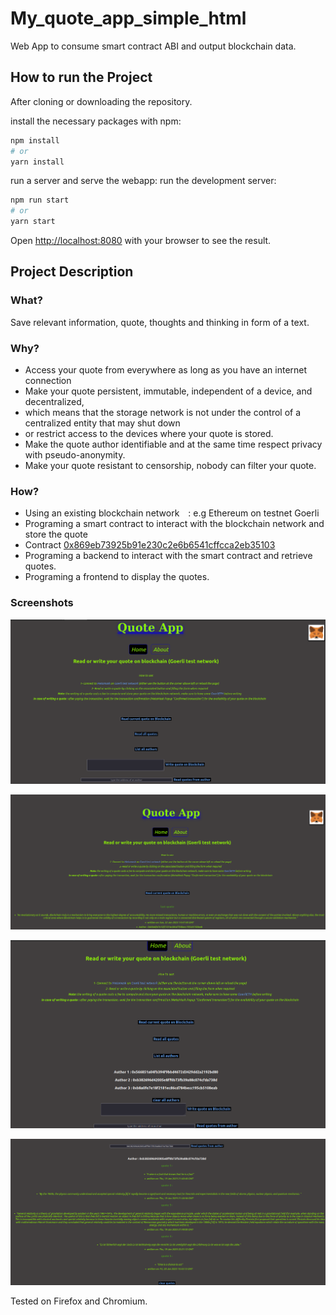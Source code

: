 # My_quote_app_simple_html

Web App to consume smart contract ABI and output blockchain data.

## How to run the Project

After cloning or downloading the repository.

install the necessary packages with npm:

```bash
npm install
# or
yarn install
```

run a server and serve the webapp:
run the development server:
```bash
npm run start
# or
yarn start
```

Open [http://localhost:8080](http://localhost:8080) with your browser to see the result.


## Project Description

### What?
 Save relevant information, quote, thoughts and thinking in form of a text.


 
### Why?

   - Access your quote from everywhere as long as you have an internet connection
   - Make your quote persistent, immutable, independent of a device, and decentralized,
   - which means that the storage network is not under the control of a centralized entity that may shut down
   - or restrict access to the devices where your quote is stored.
   - Make the quote author identifiable and at the same time respect privacy with pseudo-anonymity.
   - Make your quote resistant to censorship, nobody can filter your quote.

### How?
   - Using an existing blockchain network : e.g Ethereum on testnet Goerli 
   - Programing a smart contract to interact with the blockchain network and store the quote  
   - Contract [0x869eb73925b91e230c2e6b6541cffcca2eb35103](https://goerli.etherscan.io/address/0x869eb73925b91e230c2e6b6541cffcca2eb35103/)
   - Programing a backend to interact with the smart contract and retrieve quotes.
   - Programing a frontend to display the quotes.

### Screenshots
![Home page](about_pics.md/home.png)


![requesting current quote](about_pics.md/current_quote.png)


![requesting all a list of all authors](about_pics.md/list_authors.png)


![reading all quotes from an author](about_pics.md/read_from_author.png)


Tested on Firefox and Chromium.




